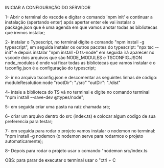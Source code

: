INICIAR A CONFIGURAÇÃO DO SERVIDOR

1- Abrir o terminal do vscode e digitar o comando 'npm init' e continuar a instalação (apertando enter)
após apertar enter ele vai instalar o package.json que é uma agenda em que vamos anotar todas as
bibliotecas que iremos instalar;

2- instalar o Typescript, no terminal digite o comando "npm install -g typescript", em seguida instalar
os outros pacotes do typescript: "npx tsc --init" e depois instalar "npm install -D ts-node" em seguida
irá aparecer no vscode dois arquivos que são NODE_MODULES e TSCONFIG.JSON node_modules é onde vai ficar
todas as bibliotecas que vamos instalar e o tsconfig.json é a configuração do typescript;

3- ir no arquivo tsconfig.json e descomentar as seguintes linhas de código:
moduleResolution:node
"rootDir": "./src"
"outDir": "./dist"

4- intale a biblioteca do TS vá no terminal e digite no comando terminal "npm install --save-dev @types/node";

5- em seguida criar uma pasta na raiz chamada src;

6- criar um arquivo dentro do src (index.ts) e colocar algum codigo de sua preferencia para testar;

7- em seguida para rodar o projeto vamos instalar o nodemon no terminal: "npm install -g nodemon 
(o nodemon serve para rodarmos o projeto automaticamente);

8- Depois para rodar o projeto usar o comando "nodemon src/index.ts

OBS: para parar de executar o terminal usar o "ctrl + C